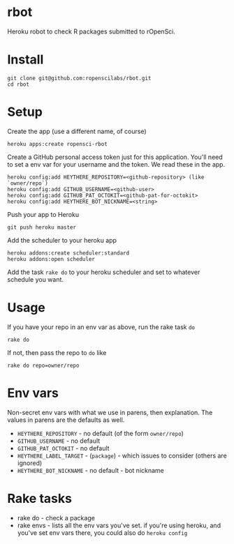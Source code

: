 rbot
====

Heroku robot to check R packages submitted to rOpenSci.

Install
=====

```
git clone git@github.com:ropenscilabs/rbot.git
cd rbot
```

Setup
=====

Create the app (use a different name, of course)

```
heroku apps:create ropensci-rbot
```

Create a GitHub personal access token just for this application. You'll need to set a env var for your username and the token. We read these in the app.

```
heroku config:add HEYTHERE_REPOSITORY=<github-repository> (like `owner/repo`)
heroku config:add GITHUB_USERNAME=<github-user>
heroku config:add GITHUB_PAT_OCTOKIT=<github-pat-for-octokit>
heroku config:add HEYTHERE_BOT_NICKNAME=<string>
```

Push your app to Heroku

```
git push heroku master
```

Add the scheduler to your heroku app

```
heroku addons:create scheduler:standard
heroku addons:open scheduler
```

Add the task ```rake do``` to your heroku scheduler and set to whatever schedule you want.


Usage
=====

If you have your repo in an env var as above, run the rake task `do`

```
rake do
```

If not, then pass the repo to `do` like

```
rake do repo=owner/repo
```

Env vars
========

Non-secret env vars with what we use in parens, then explanation. The values in parens are the defaults as well.

* `HEYTHERE_REPOSITORY` - no default (of the form `owner/repo`)
* `GITHUB_USERNAME` - no default
* `GITHUB_PAT_OCTOKIT` - no default
* `HEYTHERE_LABEL_TARGET` - (`package`) - which issues to consider (others are ignored)
* `HEYTHERE_BOT_NICKNAME` - no default - bot nickname

Rake tasks
==========

* rake do - check a package
* rake envs - lists all the env vars you've set. if you're using heroku, and you've set env vars there, you could also do `heroku config`
